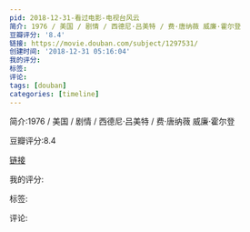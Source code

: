 ```yaml
---
pid: 2018-12-31-看过电影-电视台风云
简介: 1976 / 美国 / 剧情 / 西德尼·吕美特 / 费·唐纳薇 威廉·霍尔登
豆瓣评分: '8.4'
链接: https://movie.douban.com/subject/1297531/
创建时间: '2018-12-31 05:16:04'
我的评分:
标签:
评论:
tags: [douban]
categories: [timeline]
---
```

简介:1976 / 美国 / 剧情 / 西德尼·吕美特 / 费·唐纳薇 威廉·霍尔登

豆瓣评分:8.4

[链接](https://movie.douban.com/subject/1297531/)

我的评分:

标签:

评论:

